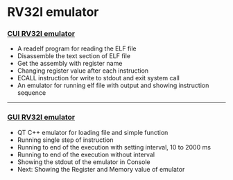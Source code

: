 # RV32I emulator

### [CUI RV32I emulator](https://github.com/alankuo04/rv32I-emulator/tree/main/emulator)
+ A readelf program for reading the ELF file
+ Disassemble the text section of ELF file
+ Get the assembly with register name
+ Changing register value after each instruction
+ ECALL instruction for write to stdout and exit system call
+ An emulator for running elf file with output and showing instruction sequence
---
### [GUI RV32I emulator](https://github.com/alankuo04/rv32I-emulator/tree/main/RV32I_emulator)
+ QT C++ emulator for loading file and simple function
+ Running single step of instruction
+ Running to end of the execution with setting interval, 10 to 2000 ms
+ Running to end of the execution without interval
+ Showing the stdout of the emulator in Console
+ Next: Showing the Register and Memory value of emulator

